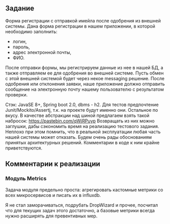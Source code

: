 ## Задание

Форма регистрации с отправкой имейла после одобрения из внешней системы.
Дана форма регистрации в нашем приложении, в которой необходимо заполнить:
- логин,
- пароль,
- адрес электронной почты,
- ФИО. 

После отправки формы, мы регистрируем данные из нее в нашей БД, а также отправляем
ее для одобрения во внешней системе.
Пусть обмен с этой внешней системой будет через некое messaging решение. После
одобрения или отклонения заявки, наше приложение должно отправить сообщение на
электронную почту нашему пользователю с результатом проверки.

Стэк: JavaSE 8+, Spring boot 2.0, dbms - h2. Для тестов предпочтение Junit/Mockito/Assertj,
т.к. на проекте будут именно они. Остальное по вкусу.
В качестве абстракции над шиной предлагаем взять такой набросок:
https://pastebin.com/qWjRPuyp
Возвращать из них можно заглушки, дабы сэкономить время на реализацию тестового
задания.
Неплохо при этом помнить, что в реальной эксплуатации любая часть нашей системы может
отказать.
Будем очень рады обоснованиям принятых архитектурных решений. Комментарии в коде к
ним крайне приветствуются.

## Комментарии к реализации

### Модуль Metrics

Задача модуля предельно проста: агрегировать кастомные метрики со всех микросервисов и писать их в influxdb. 

Я не стал заморачиваться, подрубать DropWizard и прочее, посчитал что для текущих задач этого достаточно, а базовые метрики всегда нужно расширять для превентивных мер. 